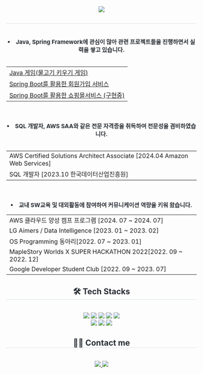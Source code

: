 <div align= "center">
    <img src="https://capsule-render.vercel.app/api?type=waving&color=0:2f5190,100:d48ddd&height=180&text=안녕하세요!%20이나형입니다😆&animation=fadeIn&fontColor=ffffff&fontSize=40" />
    </div>
    <div align= "center"> 
    <h2 style="border-bottom: 1px solid #d8dee4; color: #282d33;">  </h2>  
    <div style="font-weight: 700; font-size: 15px; text-align: center; color: #282d33;"> <div style="font<li>weight: 700; font<li>size: 15px; text<li>align: left; color: #282d33;">  <br> <li> Java, Spring Framework에 관심이 많아 관련 프로젝트들을 진행하면서 실력을 쌓고 있습니다. </li><br></li><table align="center"></li>        <tr></li>            <td><a href="https://github.com/Lee<li>nahyung/Rasing_fish<li>game.git">Java 게임(물고기 키우기 게임)</a> </td></li>        </tr></li>        <tr></li>            <td><a href="[https://github.com/Lee<li>nahyung/spring_MemberService](https://github.com/Lee-nahyung/spring_MemberService.git)">Spring Boot를 활용한 회원가입 서비스</a></td></li>        </tr></li>        <tr></li>            <td><a href="https://github.com/Lee<li>nahyung/spring<li>core<li>principles<li>basic">Spring Boot를 활용한 쇼핑몰서비스 (구현중)</a></td></li>    </table></li><br><br></li><li> SQL 개발자, AWS SAA와 같은 전문 자격증을 취득하여 전문성을 겸비하였습니다.</li><br> <table align="center"></li>        </li>        <tr></li>            <td>AWS Certified Solutions Architect  Associate [2024.04  Amazon Web Services]</td></li>        </tr></li>        <tr></li>            <td>SQL 개발자 [2023.10 한국데이터산업진흥원]</td></li>    </table></li><br><br></li><li> 교내 SW교육 및 대외활동에 참여하여 커뮤니케이션 역량을 키워 왔습니다.</li><table align="center"></li>        </li>        <tr></li><tr><td>AWS 클라우드 양성 캠프 프로그램 [2024. 07 ~ 2024. 07] </td></tr></li><tr><td> LG Aimers / Data Intelligence [2023. 01 ~ 2023. 02]</td></tr></li><tr><td>OS Programming 동아리[2022. 07 ~ 2023. 01]</td></li></tr></li><tr><td>MapleStory Worlds X SUPER HACKATHON 2022[2022. 09 ~ 2022. 12] </td></tr></li><tr><td>Google Developer Student Club [2022. 09 ~ 2023. 07]</td></tr></li></table> </div> </li>    </div></li>    <div style="text<li>align: left;"></li>    <h2 style="border<li>bottom: 1px solid #d8dee4; color: #282d33;"> </div> 
    </div>
    <div align= "center">
    <h2 style="border-bottom: 1px solid #d8dee4; color: #282d33;"> 🛠️ Tech Stacks </h2> <br> 
    <div style="margin: 0 auto; text-align: center;" align= "center"> <img src="https://img.shields.io/badge/Java-007396?style=for-the-badge&logo=Java&logoColor=white">
          <img src="https://img.shields.io/badge/Spring Boot-6DB33F?style=for-the-badge&logo=Spring Boot&logoColor=white">
          <img src="https://img.shields.io/badge/Oracle-F80000?style=for-the-badge&logo=Oracle&logoColor=white">
          <img src="https://img.shields.io/badge/MySQL-4479A1?style=for-the-badge&logo=MySQL&logoColor=white">
          <img src="https://img.shields.io/badge/Git-F05032?style=for-the-badge&logo=Git&logoColor=white">
          <br/><img src="https://img.shields.io/badge/Github-181717?style=for-the-badge&logo=Github&logoColor=white">
          <img src="https://img.shields.io/badge/Amazon S3-569A31?style=for-the-badge&logo=Amazon S3&logoColor=white">
          <img src="https://img.shields.io/badge/Amazon AWS-232F3E?style=for-the-badge&logo=Amazon AWS&logoColor=white">
          </div>
    </div>
    <div align= "center">
    <h2 style="border-bottom: 1px solid #d8dee4; color: #282d33;"> 🧑‍💻 Contact me </h2> <br> 
    <div align= "center"> <a href=https://velog.io/@lee_nah/posts> <img src="https://img.shields.io/badge/Velog-20C997?style=for-the-badge&logo=Velog&logoColor=white&link=https://velog.io/@lee_nah/posts"> </a>
         <a href=https://blog.naver.com/serenus_florentia> <img src="https://img.shields.io/badge/Naver-03C75A?style=for-the-badge&logo=Naver&logoColor=white&link=https://blog.naver.com/serenus_florentia"> </a>
          </div>  <br> 
    <div align= "center">  </div> 
    </div>
    
